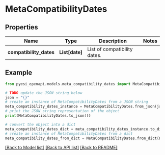 # MetaCompatibilityDates


## Properties

Name | Type | Description | Notes
------------ | ------------- | ------------- | -------------
**compatibility_dates** | **List[date]** | List of compatibility dates. | 

## Example

```python
from pyesi_openapi.models.meta_compatibility_dates import MetaCompatibilityDates

# TODO update the JSON string below
json = "{}"
# create an instance of MetaCompatibilityDates from a JSON string
meta_compatibility_dates_instance = MetaCompatibilityDates.from_json(json)
# print the JSON string representation of the object
print(MetaCompatibilityDates.to_json())

# convert the object into a dict
meta_compatibility_dates_dict = meta_compatibility_dates_instance.to_dict()
# create an instance of MetaCompatibilityDates from a dict
meta_compatibility_dates_from_dict = MetaCompatibilityDates.from_dict(meta_compatibility_dates_dict)
```
[[Back to Model list]](../README.md#documentation-for-models) [[Back to API list]](../README.md#documentation-for-api-endpoints) [[Back to README]](../README.md)


